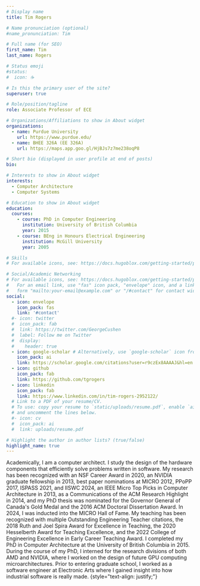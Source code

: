 ```yaml
---
# Display name
title: Tim Rogers

# Name pronunciation (optional)
#name_pronunciation: Tim

# Full name (for SEO)
first_name: Tim
last_name: Rogers

# Status emoji
#status:
#  icon: ☕️

# Is this the primary user of the site?
superuser: true

# Role/position/tagline
role: Associate Professor of ECE

# Organizations/Affiliations to show in About widget
organizations:
  - name: Purdue University
    url: https://www.purdue.edu/
  - name: BHEE 326A (EE 326A)
    url: https://maps.app.goo.gl/HjBJs7z7me238oqP8

# Short bio (displayed in user profile at end of posts)
bio: 

# Interests to show in About widget
interests:
  - Computer Architecture
  - Computer Systems

# Education to show in About widget
education:
  courses:
    - course: PhD in Computer Engineering
      institution: University of British Columbia
      year: 2015
    - course: BEng in Honours Electrical Engineering
      institution: McGill University
      year: 2005

# Skills
# For available icons, see: https://docs.hugoblox.com/getting-started/page-builder/#icons

# Social/Academic Networking
# For available icons, see: https://docs.hugoblox.com/getting-started/page-builder/#icons
#   For an email link, use "fas" icon pack, "envelope" icon, and a link in the
#   form "mailto:your-email@example.com" or "/#contact" for contact widget.
social:
  - icon: envelope
    icon_pack: fas
    link: '#contact'
  #- icon: twitter
  #  icon_pack: fab
  #  link: https://twitter.com/GeorgeCushen
  #  label: Follow me on Twitter
  #  display:
  #    header: true
  - icon: google-scholar # Alternatively, use `google-scholar` icon from `ai` icon pack
    icon_pack: ai
    link: https://scholar.google.com/citations?user=r9czEx8AAAAJ&hl=en
  - icon: github
    icon_pack: fab
    link: https://github.com/tgrogers
  - icon: linkedin
    icon_pack: fab
    link: https://www.linkedin.com/in/tim-rogers-2952122/
  # Link to a PDF of your resume/CV.
  # To use: copy your resume to `static/uploads/resume.pdf`, enable `ai` icons in `params.yaml`,
  # and uncomment the lines below.
  #- icon: cv
  #  icon_pack: ai
  #  link: uploads/resume.pdf

# Highlight the author in author lists? (true/false)
highlight_name: true
---
```


Academically, I am a computer architect. I study the design of the hardware components that efficiently solve problems written in software. My research has been recognized with an NSF Career Award in 2020, an NVIDIA graduate fellowship in 2013, best paper nominations at MICRO 2012, PPoPP 2017, ISPASS 2021, and IISWC 2024, an IEEE Micro Top Picks in Computer Architecture in 2013, as a Communications of the ACM Research Highlight in 2014, and my PhD thesis was nominated for the Governor General of Canada's Gold Medal and the 2016 ACM Doctoral Dissertation Award. In 2024, I was inducted into the MICRO Hall of Fame.
My teaching has been recognized with multiple Outstanding Engineering Teacher citations, the 2018 Ruth and Joel Spira Award for Excellence in Teaching, the 2020 Hesselberth Award for Teaching Excellence, and the 2022 College of Engineering Excellence in Early Career Teaching Award. I completed my PhD in Computer Architecture at the University of British Columbia in 2015. During the course of my PhD, I interned for the research divisions of both AMD and NVIDIA, where I worked on the design of future GPU computing microarchitectures. Prior to entering graduate school, I worked as a software engineer at Electronic Arts where I gained insight into how industrial software is really made.
{style="text-align: justify;"}
